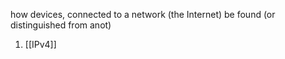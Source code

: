 how devices, connected to a network (the Internet) be found (or distinguished from anot)

1. [[IPv4]]
